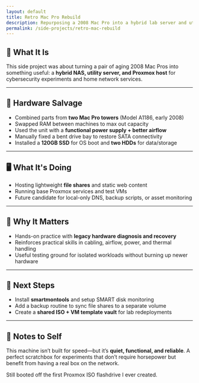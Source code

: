 ```yaml
---
layout: default
title: Retro Mac Pro Rebuild
description: Repurposing a 2008 Mac Pro into a hybrid lab server and utility box.
permalink: /side-projects/retro-mac-rebuild
---
```


## 💾 What It Is

This side project was about turning a pair of aging 2008 Mac Pros into something useful: a **hybrid NAS, utility server, and Proxmox host** for cybersecurity experiments and home network services.

---

## 🧱 Hardware Salvage

- Combined parts from **two Mac Pro towers** (Model A1186, early 2008)
- Swapped RAM between machines to max out capacity
- Used the unit with a **functional power supply + better airflow**
- Manually fixed a bent drive bay to restore SATA connectivity
- Installed a **120GB SSD** for OS boot and **two HDDs** for data/storage

---

## 🖥️ What It's Doing

- Hosting lightweight **file shares** and static web content
- Running base Proxmox services and test VMs
- Future candidate for local-only DNS, backup scripts, or asset monitoring

---

## 🤔 Why It Matters

- Hands-on practice with **legacy hardware diagnosis and recovery**
- Reinforces practical skills in cabling, airflow, power, and thermal handling
- Useful testing ground for isolated workloads without burning up newer hardware

---

## 🔄 Next Steps

- Install **smartmontools** and setup SMART disk monitoring
- Add a backup routine to sync file shares to a separate volume
- Create a **shared ISO + VM template vault** for lab redeployments

---

## 🧠 Notes to Self

This machine isn’t built for speed—but it’s **quiet, functional, and reliable**. A perfect scratchbox for experiments that don’t require horsepower but benefit from having a real box on the network.

Still booted off the first Proxmox ISO flashdrive I ever created.

